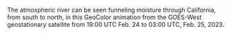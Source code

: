 The atmospheric river can be seen funneling moisture through California, from south to north, in this GeoColor animation from the GOES-West geostationary satellite from 19:00 UTC Feb. 24 to 03:00 UTC, Feb. 25, 2023.